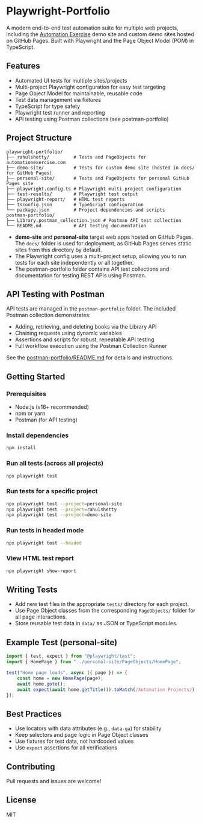 # Playwright-Portfolio

A modern end-to-end test automation suite for multiple web projects, including the [Automation Exercise](https://automationexercise.com/) demo site and custom demo sites hosted on GitHub Pages. Built with Playwright and the Page Object Model (POM) in TypeScript.

## Features

- Automated UI tests for multiple sites/projects
- Multi-project Playwright configuration for easy test targeting
- Page Object Model for maintainable, reusable code
- Test data management via fixtures
- TypeScript for type safety
- Playwright test runner and reporting
- API testing using Postman collections (see postman-portfolio)

## Project Structure

```
playwright-portfolio/
├── rahulshetty/         # Tests and PageObjects for automationexercise.com
├── demo-site/           # Tests for custom demo site (hosted in docs/ for GitHub Pages)
├── personal-site/       # Tests and PageObjects for personal GitHub Pages site
├── playwright.config.ts # Playwright multi-project configuration
├── test-results/        # Playwright test output
├── playwright-report/   # HTML test reports
├── tsconfig.json        # TypeScript configuration
└── package.json         # Project dependencies and scripts
postman-portfolio/
├── Library.postman_collection.json # Postman API test collection
└── README.md            # API testing documentation
```

- **demo-site** and **personal-site** target web apps hosted on GitHub Pages. The `docs/` folder is used for deployment, as GitHub Pages serves static sites from this directory by default.
- The Playwright config uses a multi-project setup, allowing you to run tests for each site independently or all together.
- The postman-portfolio folder contains API test collections and documentation for testing REST APIs using Postman.

## API Testing with Postman

API tests are managed in the `postman-portfolio` folder. The included Postman collection demonstrates:

- Adding, retrieving, and deleting books via the Library API
- Chaining requests using dynamic variables
- Assertions and scripts for robust, repeatable API testing
- Full workflow execution using the Postman Collection Runner

See the [postman-portfolio/README.md](../postman-portfolio/README.md) for details and instructions.

## Getting Started

### Prerequisites

- Node.js (v16+ recommended)
- npm or yarn
- Postman (for API testing)

### Install dependencies

```sh
npm install
```

### Run all tests (across all projects)

```sh
npx playwright test
```

### Run tests for a specific project

```sh
npx playwright test --project=personal-site
npx playwright test --project=rahulshetty
npx playwright test --project=demo-site
```

### Run tests in headed mode

```sh
npx playwright test --headed
```

### View HTML test report

```sh
npx playwright show-report
```

## Writing Tests

- Add new test files in the appropriate `tests/` directory for each project.
- Use Page Object classes from the corresponding `PageObjects/` folder for all page interactions.
- Store reusable test data in `data/` as JSON or TypeScript modules.

## Example Test (personal-site)

```typescript
import { test, expect } from "@playwright/test";
import { HomePage } from "../personal-site/PageObjects/HomePage";

test("Home page loads", async ({ page }) => {
	const home = new HomePage(page);
	await home.goto();
	await expect(await home.getTitle()).toMatch(/Automation Projects/);
});
```

## Best Practices

- Use locators with data attributes (e.g., `data-qa`) for stability
- Keep selectors and page logic in Page Object classes
- Use fixtures for test data, not hardcoded values
- Use `expect` assertions for all verifications

## Contributing

Pull requests and issues are welcome!

## License

MIT
